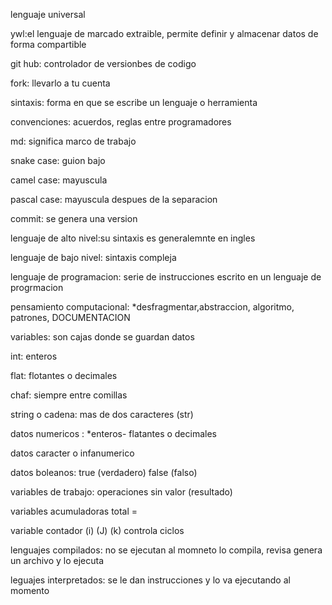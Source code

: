 lenguaje universal

ywl:el lenguaje de marcado extraible, permite definir y almacenar datos de forma compartible

git hub: controlador de versionbes de codigo

fork: llevarlo a tu cuenta

sintaxis: forma en que se escribe un lenguaje o herramienta

convenciones: acuerdos, reglas entre programadores

md: significa marco de trabajo

snake case: guion bajo

camel case: mayuscula

pascal case: mayuscula despues de la separacion

commit: se genera una version

lenguaje de alto nivel:su sintaxis es generalemnte en ingles

lenguaje de bajo nivel: sintaxis compleja 

lenguaje de programacion: serie de instrucciones escrito en un lenguaje de progrmacion

pensamiento computacional:  *desfragmentar,abstraccion, algoritmo, patrones, DOCUMENTACION

variables: son cajas donde se guardan datos 

int: enteros

flat: flotantes o decimales

chaf: siempre entre comillas 

string o cadena: mas de dos caracteres (str)

datos numericos : *enteros- flatantes o decimales

datos caracter o infanumerico 

datos boleanos: true (verdadero) false (falso)

variables de trabajo: operaciones sin valor (resultado)

variables acumuladoras total =

variable contador (i) (J) (k) controla ciclos

lenguajes compilados: no se ejecutan al momneto lo compila, revisa genera un archivo y lo ejecuta

leguajes interpretados: se le dan instrucciones y lo va ejecutando al momento 

